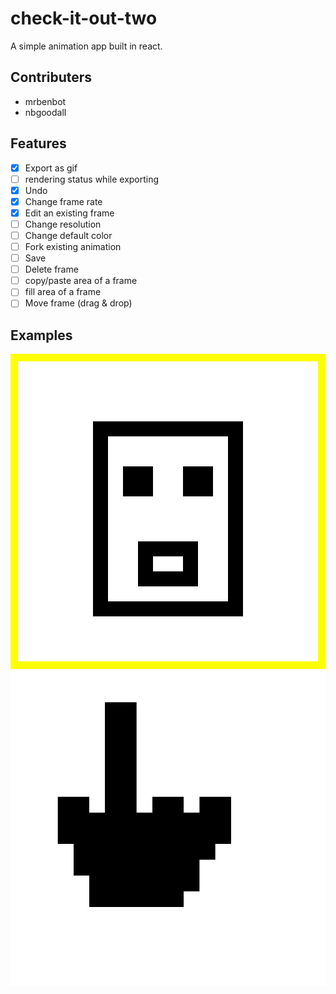 # check-it-out-two

A simple animation app built in react.

## Contributers

- mrbenbot
- nbgoodall

## Features

- [x] Export as gif
- [ ] rendering status while exporting
- [x] Undo
- [x] Change frame rate
- [x] Edit an existing frame
- [ ] Change resolution
- [ ] Change default color
- [ ] Fork existing animation
- [ ] Save
- [ ] Delete frame
- [ ] copy/paste area of a frame
- [ ] fill area of a frame
- [ ] Move frame (drag & drop)

## Examples

![](./readme_gifs/myGif.gif)
![](./readme_gifs/finger.gif)
